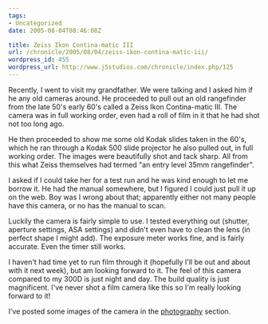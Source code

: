 ```yaml
---
tags:
- Uncategorized
date: 2005-08-04T08:46:08Z

title: Zeiss Ikon Contina-matic III
url: /chronicle/2005/08/04/zeiss-ikon-contina-matic-iii/
wordpress_id: 455
wordpress_url: http://www.j5studios.com/chronicle/index.php/125
---
```


Recently, I went to visit my grandfather.  We were talking and I asked him if he any old cameras around.  He proceeded to pull out an old rangefinder from the late 50's early 60's called a Zeiss Ikon Contina-matic III.  The camera was in full working order, even had a roll of film in it that he had shot not too long ago.


He then proceeded to show me some old Kodak slides taken in the 60's, which he ran through a Kodak 500 slide projector he also pulled out, in full working order.  The images were beautifully shot and tack sharp.  All from this what Zeiss themselves had termed "an entry level 35mm rangefinder".


I asked if I could take her for a test run and he was kind enough to let me borrow it.  He had the manual somewhere, but I figured I could just pull it up on the web.  Boy was I wrong about that; apparently either not many people have this camera, or no has the manual to scan.


Luckily the camera is fairly simple to use.  I tested everything out (shutter, aperture settings, ASA settings) and didn't even have to clean the lens (in perfect shape I might add).  The exposure meter works fine, and is fairly accurate.  Even the timer still works.


I haven't had time yet to run film through it (hopefully I'll be out and about with it next week), but am looking forward to it.  The feel of this camera compared to my 300D is just night and day.  The build quality is just magnificent.  I've never shot a film camera like this so I'm really looking forward to it!


I've posted some images of the camera in the <a href="/photography/">photography</a> section.

